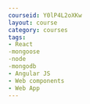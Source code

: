 ```yaml
---
courseid: Y0lP4L2oXKw
layout: course
category: courses
tags:
- React 
-mongoose
-node
-mongodb
- Angular JS
- Web components
- Web App
---
```

